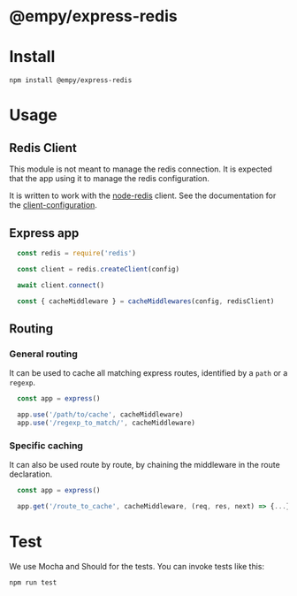 

@empy/express-redis
===
# Install

    npm install @empy/express-redis

# Usage

## Redis Client

This module is not meant to manage the redis connection. It is expected that the app using it to manage the redis configuration.

It is written to work with the [node-redis](https://github.com/redis/node-redis) client. See the documentation for the [client-configuration](https://github.com/redis/node-redis/blob/HEAD/docs/client-configuration.md).

## Express app
```js
  const redis = require('redis')

  const client = redis.createClient(config)

  await client.connect()

  const { cacheMiddleware } = cacheMiddlewares(config, redisClient)

```

## Routing

### General routing

It can be used to cache all matching express routes, identified by a `path` or a `regexp`.

```js
  const app = express()

  app.use('/path/to/cache', cacheMiddleware)
  app.use('/regexp_to_match/', cacheMiddleware)
```

### Specific caching

It can also be used route by route, by chaining the middleware in the route declaration.

```js
  const app = express()

  app.get('/route_to_cache', cacheMiddleware, (req, res, next) => {...})
```

# Test

We use Mocha and Should for the tests. You can invoke tests like this:

    npm run test
